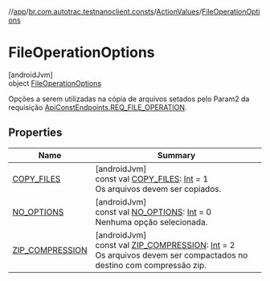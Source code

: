 //[app](../../../../index.md)/[br.com.autotrac.testnanoclient.consts](../../index.md)/[ActionValues](../index.md)/[FileOperationOptions](index.md)

# FileOperationOptions

[androidJvm]\
object [FileOperationOptions](index.md)

Opções a serem utilizadas na cópia de arquivos setados pelo Param2 da requisição [ApiConstEndpoints.REQ_FILE_OPERATION](../../-api-const-endpoints/-companion/-r-e-q_-f-i-l-e_-o-p-e-r-a-t-i-o-n.md).

## Properties

| Name | Summary |
|---|---|
| [COPY_FILES](-c-o-p-y_-f-i-l-e-s.md) | [androidJvm]<br>const val [COPY_FILES](-c-o-p-y_-f-i-l-e-s.md): [Int](https://kotlinlang.org/api/latest/jvm/stdlib/kotlin/-int/index.html) = 1<br>Os arquivos devem ser copiados. |
| [NO_OPTIONS](-n-o_-o-p-t-i-o-n-s.md) | [androidJvm]<br>const val [NO_OPTIONS](-n-o_-o-p-t-i-o-n-s.md): [Int](https://kotlinlang.org/api/latest/jvm/stdlib/kotlin/-int/index.html) = 0<br>Nenhuma opção selecionada. |
| [ZIP_COMPRESSION](-z-i-p_-c-o-m-p-r-e-s-s-i-o-n.md) | [androidJvm]<br>const val [ZIP_COMPRESSION](-z-i-p_-c-o-m-p-r-e-s-s-i-o-n.md): [Int](https://kotlinlang.org/api/latest/jvm/stdlib/kotlin/-int/index.html) = 2<br>Os arquivos devem ser compactados no destino com compressão zip. |
